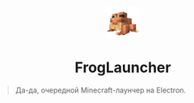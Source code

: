 <div align="center">
  <img src="web/assets/icon-foreground.png" align="center" height="64" />
  <br>
  
  # FrogLauncher
</div>

> Да-да, очередной Minecraft-лаунчер на Electron.
